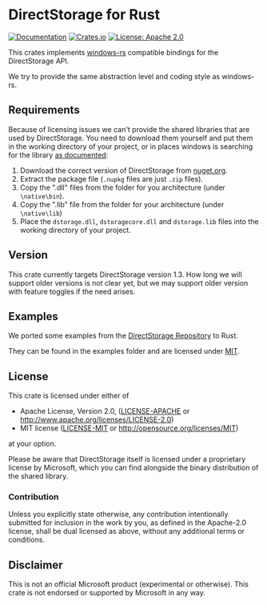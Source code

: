 # DirectStorage for Rust

[![Documentation](https://docs.rs/direct-storage/badge.svg)](https://docs.rs/direct-storage/)
[![Crates.io](https://img.shields.io/crates/v/direct-storage.svg)](https://crates.io/crates/direct-storage)
[![License: Apache 2.0](https://img.shields.io/badge/License-Apache%202.0-blue.svg)](LICENSE.APACHE)

This crates implements [windows-rs](https://github.com/microsoft/windows-rs)
compatible bindings for the DirectStorage API.

We try to provide the same abstraction level and coding style as windows-rs.

## Requirements

Because of licensing issues we can't provide the shared libraries that are
used by DirectStorage. You need to download them yourself and put them
in the working directory of your project, or in places windows is
searching for the library [as documented](https://learn.microsoft.com/en-us/windows/win32/api/libloaderapi/nf-libloaderapi-loadlibraryw#remarks):

 1. Download the correct version of DirectStorage from [nuget.org](https://devblogs.microsoft.com/directx/directstorage-api-downloads/).
 2. Extract the package file (`.nupkg` files are just `.zip` files).
 3. Copy the ".dll" files from the folder for you architecture
    (under `\native\bin`).
 4. Copy the ".lib" file from the folder for your architecture
    (under `\native\lib`)
 5. Place the `dstorage.dll`, `dstoragecore.dll` and `dstorage.lib` files
    into the working directory of your project.

## Version

This crate currently targets DirectStorage version 1.3. How long we will
support older versions is not clear yet, but we may support older version
with feature toggles if the need arises.

## Examples

We ported some examples from the [DirectStorage Repository](https://github.com/microsoft/DirectStorage)
to Rust.

They can be found in the examples folder and are licensed under [MIT](examples/LICENSE.MIT).

## License

This crate is licensed under either of

* Apache License, Version 2.0, ([LICENSE-APACHE](LICENSE.APACHE) or http://www.apache.org/licenses/LICENSE-2.0)
* MIT license ([LICENSE-MIT](LICENSE.MIT) or http://opensource.org/licenses/MIT)

at your option.

Please be aware that DirectStorage itself is licensed under a proprietary
license by Microsoft, which you can find alongside the binary distribution
of the shared library.

### Contribution

Unless you explicitly state otherwise, any contribution intentionally submitted
for inclusion in the work by you, as defined in the Apache-2.0 license, shall
be dual licensed as above, without any additional terms or conditions.

## Disclaimer

This is not an official Microsoft product (experimental or otherwise).
This crate is not endorsed or supported by Microsoft in any way.
